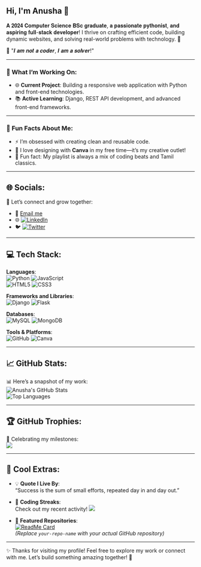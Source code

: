 ## Hi, I'm Anusha 👋  

𝐀 𝟐𝟎𝟐𝟒 𝐂𝐨𝐦𝐩𝐮𝐭𝐞𝐫 𝐒𝐜𝐢𝐞𝐧𝐜𝐞 𝐁𝐒𝐜 𝐠𝐫𝐚𝐝𝐮𝐚𝐭𝐞, 𝐚 𝐩𝐚𝐬𝐬𝐢𝐨𝐧𝐚𝐭𝐞 𝐩𝐲𝐭𝐡𝐨𝐧𝐢𝐬𝐭, 𝐚𝐧𝐝 𝐚𝐬𝐩𝐢𝐫𝐢𝐧𝐠 𝐟𝐮𝐥𝐥-𝐬𝐭𝐚𝐜𝐤 𝐝𝐞𝐯𝐞𝐥𝐨𝐩𝐞𝐫! I thrive on crafting efficient code, building dynamic websites, and solving real-world problems with technology. 🚀  

🌟 "𝑰 𝒂𝒎 𝒏𝒐𝒕 𝒂 𝒄𝒐𝒅𝒆𝒓, 𝑰 𝒂𝒎 𝒂 𝒔𝒐𝒍𝒗𝒆𝒓!"  

---

### 🔭 What I’m Working On:
- 🌐 **Current Project**: Building a responsive web application with Python and front-end technologies.  
- 📚 **Active Learning**: Django, REST API development, and advanced front-end frameworks.  

---

### 📌 Fun Facts About Me:
- ⚡ I’m obsessed with creating clean and reusable code.  
- 🎨 I love designing with **Canva** in my free time—it’s my creative outlet!  
- 🎵 Fun fact: My playlist is always a mix of coding beats and Tamil classics.  

---

## 🌐 Socials:
🌟 Let’s connect and grow together:  
- 📧 [Email me](mailto:anushaganeshan06@gmail.com)  
- 🌐 [![LinkedIn](https://img.shields.io/badge/LinkedIn-%230077B5.svg?logo=linkedin&logoColor=white)](https://www.linkedin.com/in/anusha-ganeshan123)  
- 🐦 [![Twitter](https://img.shields.io/badge/Twitter-%231DA1F2.svg?logo=twitter&logoColor=white)](https://x.com/AnushaG1802)  

---

## 💻 Tech Stack:
**Languages**:  
![Python](https://img.shields.io/badge/python-3670A0?style=for-the-badge&logo=python&logoColor=ffdd54) 
![JavaScript](https://img.shields.io/badge/javascript-%23323330.svg?style=for-the-badge&logo=javascript&logoColor=%23F7DF1E)  
![HTML5](https://img.shields.io/badge/html5-%23E34F26.svg?style=for-the-badge&logo=html5&logoColor=white) 
![CSS3](https://img.shields.io/badge/css3-%231572B6.svg?style=for-the-badge&logo=css3&logoColor=white)  

**Frameworks and Libraries**:  
![Django](https://img.shields.io/badge/django-%23092E20.svg?style=for-the-badge&logo=django&logoColor=white) 
![Flask](https://img.shields.io/badge/flask-%23000.svg?style=for-the-badge&logo=flask&logoColor=white)  

**Databases**:  
![MySQL](https://img.shields.io/badge/mysql-4479A1.svg?style=for-the-badge&logo=mysql&logoColor=white) 
![MongoDB](https://img.shields.io/badge/MongoDB-%234ea94b.svg?style=for-the-badge&logo=mongodb&logoColor=white)  

**Tools & Platforms**:  
![GitHub](https://img.shields.io/badge/github-%23121011.svg?style=for-the-badge&logo=github&logoColor=white) 
![Canva](https://img.shields.io/badge/Canva-%2300C4CC.svg?style=for-the-badge&logo=Canva&logoColor=white)  

---

## 📈 GitHub Stats:
📊 Here’s a snapshot of my work:  
![Anusha's GitHub Stats](https://github-readme-stats.vercel.app/api?username=AnushaGaneshan06&show_icons=true&theme=radical)  
![Top Languages](https://github-readme-stats.vercel.app/api/top-langs/?username=AnushaGaneshan06&theme=radical&hide_border=false&include_all_commits=true&count_private=false&layout=compact)  

---

## 🏆 GitHub Trophies:
🏅 Celebrating my milestones:  
![](https://github-profile-trophy.vercel.app/?username=AnushaGaneshan06&theme=radical&no-frame=false&no-bg=false&margin-w=4)

---

## 🚀 Cool Extras:
- 💡 **Quote I Live By**:  
  “Success is the sum of small efforts, repeated day in and day out.”  

- 🌟 **Coding Streaks**:  
  Check out my recent activity! ![](https://github-readme-streak-stats.herokuapp.com/?user=AnushaGaneshan06&theme=radical)  

- 📂 **Featured Repositories**:  
  [![ReadMe Card](https://github-readme-stats.vercel.app/api/pin/?username=AnushaGaneshan06&repo=your-repo-name&theme=radical)](https://github.com/AnushaGaneshan06/your-repo-name)  
  *(Replace `your-repo-name` with your actual GitHub repository)*  

---

✨ Thanks for visiting my profile! Feel free to explore my work or connect with me. Let’s build something amazing together! 🚀
